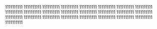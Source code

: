 1111111111
1111111111
1111111111
1111111111
1111111111
1111111111
1111111111
1111111111
1111111111
1111111111
1111111111
1111111111
1111111111
1111111111
1111111111
1111111111
1111111111
1111111111
1111111111
1111111111
1111111111
1111111111
1111111111
1111111111
1111111111